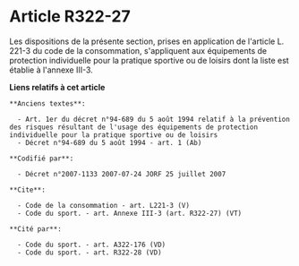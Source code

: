 # Article R322-27

Les dispositions de la présente section, prises en application de l'article L. 221-3 du code de la consommation, s'appliquent
aux équipements de protection individuelle pour la pratique sportive ou de loisirs dont la liste est établie à l'annexe
III-3.

**Liens relatifs à cet article**

	**Anciens textes**:

	  - Art. 1er du décret n°94-689 du 5 août 1994 relatif à la prévention des risques résultant de l'usage des équipements de protection individuelle pour la pratique sportive ou de loisirs
	  - Décret n°94-689 du 5 août 1994 - art. 1 (Ab)

	**Codifié par**:

	  - Décret n°2007-1133 2007-07-24 JORF 25 juillet 2007

	**Cite**:

	  - Code de la consommation - art. L221-3 (V)
	  - Code du sport. - art. Annexe III-3 (art. R322-27) (VT)

	**Cité par**:

	  - Code du sport. - art. A322-176 (VD)
	  - Code du sport. - art. R322-28 (VD)
